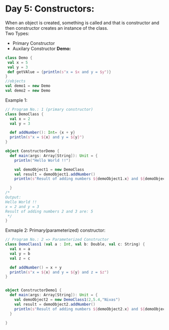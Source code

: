 # Day 5: Constructors:
When an object is created, something is called and that is constructor and then constructor creates an instance of the class.<br>
Two Types:
* Primary Constructor
* Auxilary Constructor
  **Demo:**
 ```scala
class Demo {
  val x = 5
  val y = 3
  def getVAlue = {println(s"x = $x and y = $y")}
}
//objects
val demo1 = new Demo
val demo2 = new Demo
```
Example 1:
```scala
// Program No.: 1 (primary constructor)
class DemoClass {
  val x = 2
  val y = 3

  def addNumber(): Int= {x + y}
  println(s"x = ${x} and y = ${y}")
}

object ConstructorDemo {
  def main(args: Array[String]): Unit = {
    println("Hello World !!")

    val demoObject1 = new DemoClass
    val result = demoObject1.addNumber()
    println(s"Result of adding numbers ${demoObject1.x} and ${demoObject1.y} are: $result")

  }
/*
Output:
Hello World !!
x = 2 and y = 3
Result of adding numbers 2 and 3 are: 5
 */
}
```
Exmaple 2: Primary(parameterized) constructor:
```scala
// Program No.: 2 => Parameterized Constructor
class DemoClass1 (val a : Int, val b: Double, val c: String) {
  val x = a
  val y = b
  val z = c

  def addNumber() = x + y
  println(s"x = ${x} and y = ${y} and z = $z")
}


object ConstructorDemo1 {
  def main(args: Array[String]): Unit = {
    val demoObject2 = new DemoClass1(2,5.4,"Nivas")
    val result = demoObject2.addNumber()
    println(s"Result of adding numbers ${demoObject2.x} and ${demoObject2.y} are: $result")
  }

}

```